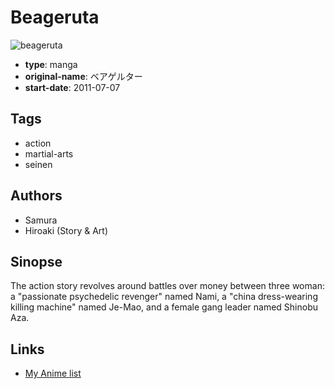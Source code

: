 # Beageruta

![beageruta](https://cdn.myanimelist.net/images/manga/5/85809.jpg)

-   **type**: manga
-   **original-name**: ベアゲルター
-   **start-date**: 2011-07-07

## Tags

-   action
-   martial-arts
-   seinen

## Authors

-   Samura
-   Hiroaki (Story & Art)

## Sinopse

The action story revolves around battles over money between three woman: a "passionate psychedelic revenger" named Nami, a "china dress-wearing killing machine" named Je-Mao, and a female gang leader named Shinobu Aza.

## Links

-   [My Anime list](https://myanimelist.net/manga/21582/Beageruta)
